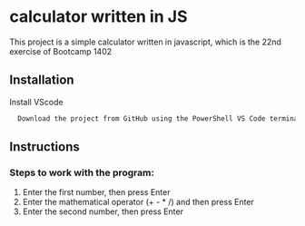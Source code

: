 
# calculator written in JS

This project is a simple calculator written in javascript, which is the 22nd exercise of Bootcamp 1402

## Installation

Install VScode

```bash
  Download the project from GitHub using the PowerShell VS Code terminal

```

## Instructions

### Steps to work with the program:
1. Enter the first number, then press Enter
2. Enter the mathematical operator (+ - * /) and then press Enter
3. Enter the second number, then press Enter